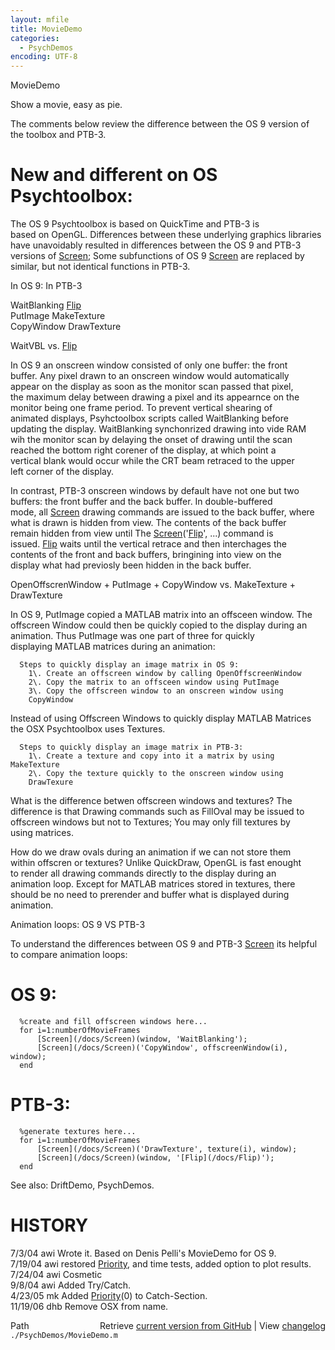 ```yaml
---
layout: mfile
title: MovieDemo
categories:
  - PsychDemos
encoding: UTF-8
---
```


MovieDemo  

Show a movie, easy as pie.  

The comments below review the difference between the OS 9 version of  
the toolbox and PTB-3.  

# New and different on OS Psychtoolbox:  

 The OS 9 Psychtoolbox is based on QuickTime and PTB-3 is  
 based on OpenGL.  Differences between these underlying graphics libraries  
 have unavoidably resulted in differences between the OS 9 and PTB-3  
 versions of [Screen](/docs/Screen); Some subfunctions of OS 9 [Screen](/docs/Screen) are replaced by  
 similar, but not identical functions in PTB-3.  

 In OS 9:                   In PTB-3  

  WaitBlanking              [Flip](/docs/Flip)  
  PutImage                  MakeTexture  
  CopyWindow                DrawTexture  

 WaitVBL vs. [Flip](/docs/Flip)  

  In OS 9 an onscreen window consisted of only one buffer: the front  
  buffer.  Any pixel drawn to an onscreen window would automatically  
  appear on the display as soon as the monitor scan passed  that pixel,  
  the maximum delay between drawing a pixel and its appearnce on the  
  monitor being one frame period.  To  prevent vertical shearing of  
  animated displays, Psyhctoolbox scripts called WaitBlanking before  
  updating the display.  WaitBlanking synchonrized drawing into vide RAM  
  wih the monitor scan by delaying the onset of drawing until the scan  
  reached the bottom right corener of the display, at which point a  
  vertical blank would occur while the CRT beam retraced to the upper  
  left corner of the display.  

  In contrast, PTB-3 onscreen windows by default have not one but two  
  buffers:  the front buffer and the back buffer.  In double-buffered  
  mode, all [Screen](/docs/Screen) drawing commands are issued to the back buffer, where  
  what is drawn is hidden from view.  The contents of the back buffer  
  remain hidden from view until The [Screen](/docs/Screen)('[Flip](/docs/Flip)', ...) command is  
  issued. [Flip](/docs/Flip) waits  until the vertical retrace and then interchages the  
  contents of the front and back buffers, bringining into view on the  
  display what had previosly been hidden in the back buffer.  

 OpenOffscrenWindow + PutImage + CopyWindow vs. MakeTexture + DrawTexture  

  In OS 9, PutImage copied a MATLAB matrix into an offsceen window.  The  
  offscreen Window could then be quickly copied to the display during an  
  animation.  Thus  PutImage was one part of three for quickly  
  displaying MATLAB matrices during an animation:  

      Steps to quickly display an image matrix in OS 9:  
        1\. Create an offscreen window by calling OpenOffscreenWindow  
        2\. Copy the matrix to an offsceen window using PutImage  
        3\. Copy the offscreen window to an onscreen window using  
        CopyWindow  

  Instead of using Offscreen Windows to quickly display MATLAB Matrices  
  the OSX Psychtoolbox uses Textures.  

      Steps to quickly display an image matrix in PTB-3:  
        1\. Create a texture and copy into it a matrix by using MakeTexture  
        2\. Copy the texture quickly to the onscreen window using  
        DrawTexure  

  What is the difference betwen offscreen windows and textures? The  
  difference is that Drawing commands such as FillOval may be  issued to  
  offscreen windows but not to Textures; You may only fill textures by  
  using matrices.  

  How do we draw ovals during an animation if we can not store them  
  within offscren or textures? Unlike QuickDraw, OpenGL is fast enought  
  to render all drawing commands directly to the display during an  
  animation loop. Except for MATLAB matrices stored in textures, there  
  should be no need to prerender and buffer what is displayed during  
  animation.  

 Animation loops: OS 9 VS PTB-3  

  To understand the differences between OS 9 and PTB-3 [Screen](/docs/Screen) its helpful  
  to compare animation loops:  

#   OS 9:  

      %create and fill offscreen windows here...  
      for i=1:numberOfMovieFrames  
          [Screen](/docs/Screen)(window, 'WaitBlanking');  
          [Screen](/docs/Screen)('CopyWindow', offscreenWindow(i), window);  
      end  

#   PTB-3:  

      %generate textures here...  
      for i=1:numberOfMovieFrames  
          [Screen](/docs/Screen)('DrawTexture', texture(i), window);  
          [Screen](/docs/Screen)(window, '[Flip](/docs/Flip)');  
      end  


See also: DriftDemo, PsychDemos.  


# HISTORY  

7/3/04   awi  Wrote it.  Based on Denis Pelli's MovieDemo for OS 9.  
7/19/04  awi  restored [Priority](/docs/Priority), and time tests, added option to plot results.  
7/24/04  awi  Cosmetic  
9/8/04   awi  Added Try/Catch.  
4/23/05  mk   Added [Priority](/docs/Priority)(0) to Catch-Section.  
11/19/06 dhb  Remove OSX from name.  


<div class="code_header" style="text-align:right;">
  <span style="float:left;">Path&nbsp;&nbsp;</span> <span class="counter">Retrieve <a href=
  "https://raw.github.com/Psychtoolbox-3/Psychtoolbox-3/beta/./PsychDemos/MovieDemo.m">current version from GitHub</a> | View <a href=
  "https://github.com/Psychtoolbox-3/Psychtoolbox-3/commits/beta/./PsychDemos/MovieDemo.m">changelog</a></span>
</div>
<div class="code">
  <code>./PsychDemos/MovieDemo.m</code>
</div>
